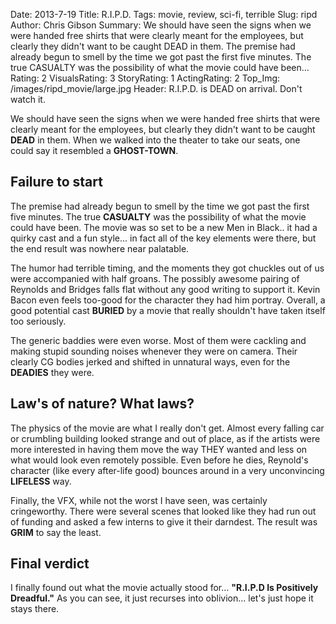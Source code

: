 Date: 2013-7-19
Title: R.I.P.D.
Tags: movie, review, sci-fi, terrible
Slug: ripd
Author: Chris Gibson
Summary: We should have seen the signs when we were handed free shirts that were clearly meant for the employees, but clearly they didn't want to be caught DEAD in them. The premise had already begun to smell by the time we got past the first five minutes. The true CASUALTY was the possibility of what the movie could have been...
Rating: 2
VisualsRating: 3
StoryRating: 1
ActingRating: 2
Top_Img: /images/ripd_movie/large.jpg
Header:  R.I.P.D. is DEAD on arrival. Don't watch it.

We should have seen the signs when we were handed free shirts that were clearly meant for the employees, but clearly they didn't want to be caught **DEAD** in them. When we walked into the theater to take our seats, one could say it resembled a **GHOST-TOWN**.

## Failure to start
The premise had already begun to smell by the time we got past the first five minutes. The true **CASUALTY** was the possibility of what the movie could have been. The movie was so set to be a new Men in Black.. it had a quirky cast and a fun style... in fact all of the key elements were there, but the end result was nowhere near palatable.

The humor had terrible timing, and the moments they got chuckles out of us were accompanied with half groans. The possibly awesome pairing of Reynolds and Bridges falls flat without any good writing to support it. Kevin Bacon even feels too-good for the character they had him portray. Overall, a good potential cast **BURIED** by a movie that really shouldn't have taken itself too seriously.

The generic baddies were even worse. Most of them were cackling and making stupid sounding noises whenever they were on camera. Their clearly CG bodies jerked and shifted in unnatural ways, even for the **DEADIES** they were.

## Law's of nature? What laws?
The physics of the movie are what I really don't get. Almost every falling car or crumbling building looked strange and out of place, as if the artists were more interested in having them move the way THEY wanted and less on what would look even remotely possible. Even before he dies, Reynold's character (like every after-life good) bounces around in a very unconvincing **LIFELESS** way.

Finally, the VFX, while not the worst I have seen, was certainly cringeworthy. There were several scenes that looked like they had run out of funding and asked a few interns to give it their darndest. The result was **GRIM** to say the least.

## Final verdict
I finally found out what the movie actually stood for... **"R.I.P.D Is Positively Dreadful."** As you can see, it just recurses into oblivion... let's just hope it stays there.
